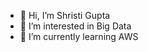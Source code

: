 - 👋 Hi, I’m Shristi Gupta
- 👀 I’m interested in Big Data
- 🌱 I’m currently learning AWS


<!---
shrisgpt/shrisgpt is a ✨ special ✨ repository because its `README.md` (this file) appears on your GitHub profile.
You can click the Preview link to take a look at your changes.
--->

